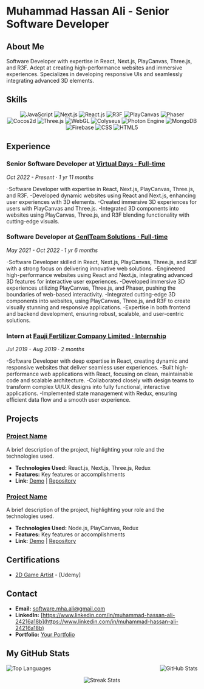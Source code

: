 # Muhammad Hassan Ali - Senior Software Developer

## About Me

Software Developer with expertise in React, Next.js, PlayCanvas, Three.js, and R3F. Adept at creating high-performance websites and immersive experiences. Specializes in developing responsive UIs and seamlessly integrating advanced 3D elements.

## Skills

<p align="center">
  <img src="https://img.shields.io/badge/-JavaScript-F7DF1C?style=flat-square&logo=javascript&logoColor=black" alt="JavaScript"/>
  <img src="https://img.shields.io/badge/-Next.js-000000?style=flat-square&logo=next.js&logoColor=white" alt="Next.js"/>
  <img src="https://img.shields.io/badge/-React.js-61DAFB?style=flat-square&logo=react&logoColor=white" alt="React.js"/>
  <img src="https://img.shields.io/badge/-R3F-00D084?style=flat-square&logo=react&logoColor=white" alt="R3F"/>
  <img src="https://img.shields.io/badge/-PlayCanvas-00B2A9?style=flat-square&logo=playcanvas&logoColor=white" alt="PlayCanvas"/>
  <img src="https://img.shields.io/badge/-Phaser-8A2C2C?style=flat-square&logo=phaser&logoColor=white" alt="Phaser"/>
  <img src="https://img.shields.io/badge/-Cocos2d-0094FF?style=flat-square&logo=cocos&logoColor=white" alt="Cocos2d"/>
  <img src="https://img.shields.io/badge/-Three.js-000000?style=flat-square&logo=three.js&logoColor=white" alt="Three.js"/>
  <img src="https://img.shields.io/badge/-WebGL-F24C3D?style=flat-square&logo=webgl&logoColor=white" alt="WebGL"/>
  <img src="https://img.shields.io/badge/-Colyseus-FF4C00?style=flat-square&logo=colyseus&logoColor=white" alt="Colyseus"/>
  <img src="https://img.shields.io/badge/-Photon%20Engine-4C8BF5?style=flat-square&logo=photon-engine&logoColor=white" alt="Photon Engine"/>
  <img src="https://img.shields.io/badge/-MongoDB-47A248?style=flat-square&logo=mongodb&logoColor=white" alt="MongoDB"/>
  <img src="https://img.shields.io/badge/-Firebase-FFCA28?style=flat-square&logo=firebase&logoColor=black" alt="Firebase"/>
  <img src="https://img.shields.io/badge/-CSS-1572B6?style=flat-square&logo=css3&logoColor=white" alt="CSS"/>
  <img src="https://img.shields.io/badge/-HTML5-E34F26?style=flat-square&logo=html5&logoColor=white" alt="HTML5"/>
</p>

## Experience

### Senior Software Developer at [Virtual Days · Full-time](https://www.virtualdays.com)

*Oct 2022 - Present · 1 yr 11 months*

-Software Developer with expertise in React, Next.js, PlayCanvas, Three.js, and R3F.
-Developed dynamic websites using React and Next.js, enhancing user experiences with 3D elements.
-Created immersive 3D experiences for users with PlayCanvas and Three.js.
-Integrated 3D components into websites using PlayCanvas, Three.js, and R3F blending functionality with cutting-edge visuals.

### Software Developer at [GenITeam Solutions · Full-time](https://www.geniteam.com) 

*May 2021 - Oct 2022 · 1 yr 6 months*

-Software Developer skilled in React, Next.js, PlayCanvas, Three.js, and R3F with a strong focus on delivering innovative web solutions.
-Engineered high-performance websites using React and Next.js, integrating advanced 3D features for interactive user experiences.
-Developed immersive 3D experiences utilizing PlayCanvas, Three.js, and Phaser, pushing the boundaries of web-based interactivity.
-Integrated cutting-edge 3D components into websites, using PlayCanvas, Three.js, and R3F to create visually stunning and responsive applications.
-Expertise in both frontend and backend development, ensuring robust, scalable, and user-centric solutions.

### Intern at [Fauji Fertilizer Company Limited · Internship](https://www.geniteam.com)

*Jul 2019 - Aug 2019 · 2 months*

-Software Developer with deep expertise in React, creating dynamic and responsive websites that deliver seamless user experiences.
-Built high-performance web applications with React, focusing on clean, maintainable code and scalable architecture.
-Collaborated closely with design teams to transform complex UI/UX designs into fully functional, interactive applications.
-Implemented state management with Redux, ensuring efficient data flow and a smooth user experience.

## Projects

### [Project Name](link-to-project)

A brief description of the project, highlighting your role and the technologies used.

- **Technologies Used:** React.js, Next.js, Three.js, Redux
- **Features:** Key features or accomplishments
- **Link:** [Demo](link-to-demo) | [Repository](link-to-repo)

### [Project Name](link-to-project)

A brief description of the project, highlighting your role and the technologies used.

- **Technologies Used:** Node.js, PlayCanvas, Redux
- **Features:** Key features or accomplishments
- **Link:** [Demo](link-to-demo) | [Repository](link-to-repo)


## Certifications

- [2D Game Artist](https://www.udemy.com/certificate/UC-c668bccd-702c-4135-8f28-6e6ef5991cff/) - [Udemy]

## Contact

- **Email:** software.mha.ali@gmail.com
- **LinkedIn:** [https://www.linkedin.com/in/muhammad-hassan-ali-24216a18b](https://www.linkedin.com/in/muhammad-hassan-ali-24216a18b)
- **Portfolio:** [Your Portfolio](link-to-portfolio)


## My GitHub Stats
<div style="display: flex; justify-content: space-between; align-items: center;">
  <img src="https://github-readme-stats.vercel.app/api/top-langs?username=software-mha&show_icons=true&locale=en&layout=compact" alt="Top Languages" style="margin-right: auto;" />
  <img src="https://github-readme-stats.vercel.app/api?username=software-mha&show_icons=true&locale=en" alt="GitHub Stats" style="margin-left: auto;" />
</div>

<p align="center">
  <img src="https://github-readme-streak-stats.herokuapp.com/?user=software-mha&" alt="Streak Stats" />
</p>